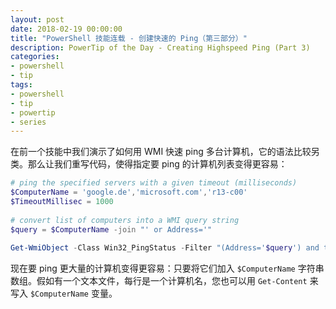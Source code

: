 ```yaml
---
layout: post
date: 2018-02-19 00:00:00
title: "PowerShell 技能连载 - 创建快速的 Ping（第三部分）"
description: PowerTip of the Day - Creating Highspeed Ping (Part 3)
categories:
- powershell
- tip
tags:
- powershell
- tip
- powertip
- series
---
```

在前一个技能中我们演示了如何用 WMI 快速 ping 多台计算机，它的语法比较另类。那么让我们重写代码，使得指定要 ping 的计算机列表变得更容易：

```powershell
# ping the specified servers with a given timeout (milliseconds)
$ComputerName = 'google.de','microsoft.com','r13-c00'
$TimeoutMillisec = 1000
    
# convert list of computers into a WMI query string
$query = $ComputerName -join "' or Address='"
    
Get-WmiObject -Class Win32_PingStatus -Filter "(Address='$query') and timeout=$TimeoutMillisec" | Select-Object -Property Address, StatusCode
```

现在要 ping 更大量的计算机变得更容易：只要将它们加入 `$ComputerName` 字符串数组。假如有一个文本文件，每行是一个计算机名，您也可以用 `Get-Content` 来写入 `$ComputerName` 变量。

<!--本文国际来源：[Creating Highspeed Ping (Part 3)](http://community.idera.com/powershell/powertips/b/tips/posts/creating-highspeed-ping-part-3)-->
